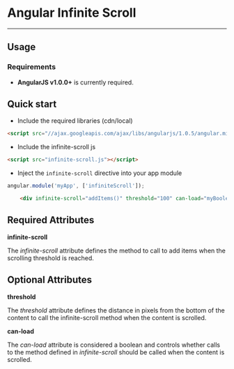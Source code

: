 # Angular Infinite Scroll

***

## Usage

### Requirements

* **AngularJS v1.0.0+** is currently required.

## Quick start
+ Include the required libraries (cdn/local)

>
``` html
<script src="//ajax.googleapis.com/ajax/libs/angularjs/1.0.5/angular.min.js"></script>
```
+ Include the infinite-scroll js

>
``` html
<script src="infinite-scroll.js"></script>
```

+ Inject the `infinite-scroll` directive into your app module

>
```javascript
angular.module('myApp', ['infiniteScroll']);
```

>
``` html
    <div infinite-scroll="addItems()" threshold="100" can-load="myBoolean"></div>
```

Required Attributes
--------
**infinite-scroll**

The *infinite-scroll* attribute defines the method to call to add items when the scrolling threshold is reached.

Optional Attributes
-------
**threshold** 

The *threshold* attribute defines the distance in pixels from the bottom of the content to call the infinite-scroll method when the content is scrolled.

**can-load**

The *can-load* attribute is considered a boolean and controls whether calls to the method defined in *infinite-scroll* should be called when the content is scrolled.

